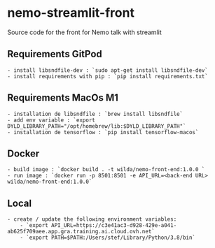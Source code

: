 # nemo-streamlit-front
Source code for the front for Nemo talk with streamlit

## Requirements GitPod

    - install libsndfile-dev : `sudo apt-get install libsndfile-dev`
    - install requirements with pip : `pip install requirements.txt`

## Requirements MacOs M1

    - installation de libsndfile : `brew install libsndfile`
    - add env variable : `export DYLD_LIBRARY_PATH="/opt/homebrew/lib:$DYLD_LIBRARY_PATH"`
    - installation de tensorflow : `pip install tensorflow-macos`

## Docker

    - build image : `docker build . -t wilda/nemo-front-end:1.0.0 `
    - run image : `docker run -p 8501:8501 -e API_URL=<back-end URL> wilda/nemo-front-end:1.0.0`

## Local

    - create / update the following environment variables:
        - `export API_URL=https://c3e41ac3-d928-429e-a041-ab625f709aee.app.gra.training.ai.cloud.ovh.net`
        - `export PATH=$PATH:/Users/stef/Library/Python/3.8/bin`

